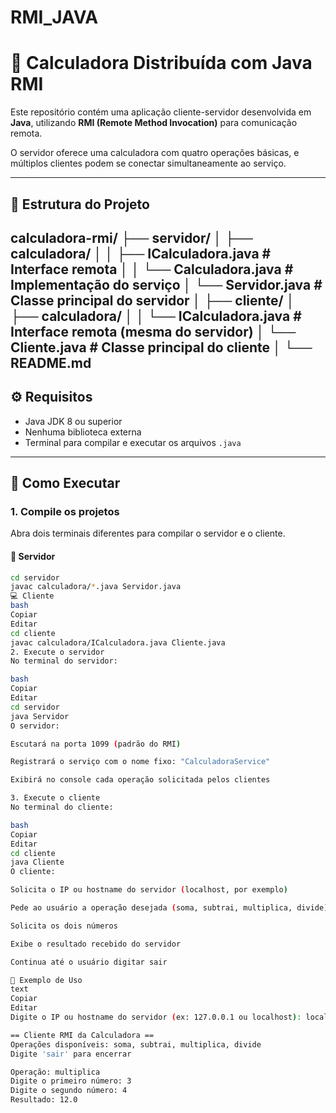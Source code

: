 # RMI_JAVA

# 🧮 Calculadora Distribuída com Java RMI

Este repositório contém uma aplicação cliente-servidor desenvolvida em **Java**, utilizando **RMI (Remote Method Invocation)** para comunicação remota.

O servidor oferece uma calculadora com quatro operações básicas, e múltiplos clientes podem se conectar simultaneamente ao serviço.

---

## 📁 Estrutura do Projeto

calculadora-rmi/
├── servidor/
│ ├── calculadora/
│ │ ├── ICalculadora.java # Interface remota
│ │ └── Calculadora.java # Implementação do serviço
│ └── Servidor.java # Classe principal do servidor
│
├── cliente/
│ ├── calculadora/
│ │ └── ICalculadora.java # Interface remota (mesma do servidor)
│ └── Cliente.java # Classe principal do cliente
│
└── README.md
---

## ⚙️ Requisitos

- Java JDK 8 ou superior
- Nenhuma biblioteca externa
- Terminal para compilar e executar os arquivos `.java`

---

## 🚀 Como Executar

### 1. Compile os projetos

Abra dois terminais diferentes para compilar o servidor e o cliente.

#### 🔧 Servidor

```bash
cd servidor
javac calculadora/*.java Servidor.java
💻 Cliente
bash
Copiar
Editar
cd cliente
javac calculadora/ICalculadora.java Cliente.java
2. Execute o servidor
No terminal do servidor:

bash
Copiar
Editar
cd servidor
java Servidor
O servidor:

Escutará na porta 1099 (padrão do RMI)

Registrará o serviço com o nome fixo: "CalculadoraService"

Exibirá no console cada operação solicitada pelos clientes

3. Execute o cliente
No terminal do cliente:

bash
Copiar
Editar
cd cliente
java Cliente
O cliente:

Solicita o IP ou hostname do servidor (localhost, por exemplo)

Pede ao usuário a operação desejada (soma, subtrai, multiplica, divide)

Solicita os dois números

Exibe o resultado recebido do servidor

Continua até o usuário digitar sair

🧪 Exemplo de Uso
text
Copiar
Editar
Digite o IP ou hostname do servidor (ex: 127.0.0.1 ou localhost): localhost

== Cliente RMI da Calculadora ==
Operações disponíveis: soma, subtrai, multiplica, divide
Digite 'sair' para encerrar

Operação: multiplica
Digite o primeiro número: 3
Digite o segundo número: 4
Resultado: 12.0
